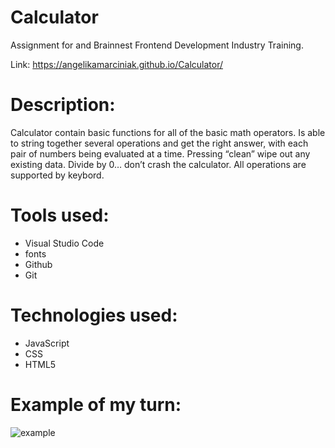 # Calculator
Assignment for and Brainnest Frontend Development Industry Training.

Link: https://angelikamarciniak.github.io/Calculator/

# Description:
Calculator contain basic functions for all of the basic math operators. Is able to string together several operations and get the right answer, 
with each pair of numbers being evaluated at a time. Pressing “clean” wipe out any existing data. Divide by 0… don’t crash the
calculator. All operations are supported by keybord.

# Tools used:
- Visual Studio Code
- fonts
- Github
- Git

# Technologies used:
- JavaScript
- CSS
- HTML5

# Example of my turn:
![example](https://user-images.githubusercontent.com/104442170/180156152-07a1ca62-3c77-47dc-a2b4-b0a42de733ca.png)
